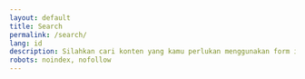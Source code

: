 ```yaml
---
layout: default
title: Search
permalink: /search/
lang: id
description: Silahkan cari konten yang kamu perlukan menggunakan form ini.
robots: noindex, nofollow
---
```

<ul id="results"></ul>
<script src="https://unpkg.com/lunr/lunr.js"></script>
<script>
  document.addEventListener('DOMContentLoaded', function () {
    const searchBox = document.getElementById('search-box');
    const resultsContainer = document.getElementById('results');

    if (!resultsContainer) {
      console.error('Results container not found.');
      return;
    }

    const params = new URLSearchParams(window.location.search);
    const query = params.get('q') || '';
    searchBox.value = query; // ✅ Keep last query in input

    fetch('/search.json')
      .then(res => res.json())
      .then(json => {
        const data = json;

        const index = lunr(function () {
          this.ref('url');
          this.field('title');
          this.field('content');
          data.forEach(doc => this.add(doc));
        });

        if (query.trim()) {
          runSearch(query, data, index);
        }

        searchBox.addEventListener('input', function () {
          runSearch(this.value, data, index);
        });
      })
      .catch(err => {
        console.error('Error fetching search.json:', err);
      });

    function runSearch(query, data, index) {
      const results = index.search(query);
      resultsContainer.innerHTML = '';

      if (results.length === 0) {
        resultsContainer.innerHTML = '<li>No results found.</li>';
      } else {
        results.forEach(result => {
          const item = data.find(d => d.url === result.ref);
          const li = document.createElement('li');
          li.innerHTML = `
            <article class="search-result">
              ${item.image ? `<div class="result-image"><img src="${item.image}" alt="${item.title}" /></div>` : ''}
              <div class="result-content">
                <h2><a href="${item.url}">${item.title}</a></h2>
                ${item.author ? `<p class="author"><strong>Author:</strong> ${item.author}</p>` : ''}
                <p class="summary">${item.content}</p>
              </div>
            </article>
          `;
          resultsContainer.appendChild(li);
        });
      }
    }
  });
</script>

<style>
  ul#results {
    list-style: none;
    padding: 0;
    margin: 2rem 0;
  }

  .search-result {
    display: flex;
    flex-wrap: wrap;
    gap: 1rem;
    margin-bottom: 2rem;
    border-bottom: 1px solid #ccc;
    padding-bottom: 1rem;
  }

  .result-image {
    flex: 0 0 30%;
  }

  .result-image img {
    width: 100%;
    height: auto;
    border-radius: 8px;
  }

  .result-content {
    flex: 1;
  }

  .result-content h2 {
    margin: 0 0 0.5rem;
  }

  .result-content .author {
    margin: 0 0 0.5rem;
    font-size: 0.95rem;
    color: #555;
  }

  .result-content .summary {
    margin: 0;
    font-size: 1rem;
    line-height: 1.4;
  }

  @media (max-width: 768px) {
    .search-result {
      flex-direction: column;
    }

    .result-image {
      flex: 1 1 100%;
    }

    .result-content {
      flex: 1 1 100%;
    }
  }
</style>